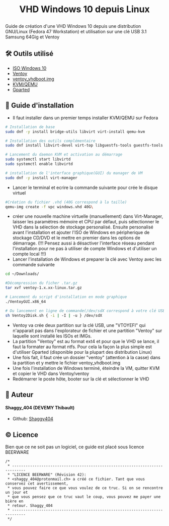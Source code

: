 

# <p align="center">VHD Windows 10 depuis Linux
</p>
  Guide de création d'une VHD Windows 10 depuis une distribution GNU/Linux (Fedora 47 Workstation) et utilisation sur une clé USB 3.1 Samsung 64Gig et Ventoy
    

## 🛠️ Outils utilisé
- [ISO Windows 10](https://www.microsoft.com/en-us/software-download/windows10ISO) 
- [Ventoy](https://www.ventoy.net/en/download.html)
- [ventoy_vhdboot.img](https://www.ventoy.net/en/plugin_vhdboot.html)
- [KVM/QEMU](https://www.qemu.org/)
- [Gparted](https://gparted.org/)


## 🧐 Guide d'installation    
- Il faut installer dans un premier temps installer KVM/QEMU sur Fedora
```bash
# Installation de base
sudo dnf -y install bridge-utils libvirt virt-install qemu-kvm

# Installation des outils complémentaire
sudo dnf install libvirt-devel virt-top libguestfs-tools guestfs-tools

# Lancement du daemon KVM et activation au démarrage
sudo systemctl start libvirtd
sudo systemctl enable libvirtd

# installation de l'interface graphique(GUI) du manager de VM
sudo dnf -y install virt-manager
```

- Lancer le terminal et ecrire la commande suivante pour crée le disque virtuel
```bash
#Création du fichier .vhd (40G correspond à la taille)
qemu-img create -f vpc windows.vhd 40G\
```
- créer une nouvelle machine virtuelle (manuellement) dans Virt-Manager, laisser les paramètres mémoire et CPU par défaut, puis sélectionner le VHD dans la sélection de stockage personalisé. Ensuite personalisé avant l'installation et ajouter l'ISO de Windows en péripherique de stockage CD/DVD et le mettre en premier dans les options de démarrage. (!!! Pensez aussi à désactiver l'interface réseau pendant l'installation pour ne pas à utiliser de compte Windows et d'utiliser un compte local !!!)
- Lancer l'installation de Windows et preparer la clé avec Ventoy avec les commande suivante
```bash
cd ~/Downloads/

#Décompression du ficher .tar.gz
tar xvf ventoy-1.x.xx-linux.tar.gz

# Lancement du script d'installation en mode graphique
./VentoyGUI.x86_64

# Ou lancement en ligne de commande(/dev/sdX correspond à votre clé USB)
sh Ventoy2Disk.sh { -i | -I | -u } /dev/sdX
```
- Ventoy va crée deux partition sur la clé USB, une "VTOYEFI" qui n'apparait pas dans l'explorateur de fichier et une partition "Ventoy" sur laquelle sont installé les ISOs et IMGs.
- La partition "Ventoy" est au format ext4 et pour que le VHD se lance, il faut la formater au format ntfs. Pour cela la façon la plus simple est d'utiliser Gparted (disponible pour la plupart des distribution Linux)
- Une fois fait, il faut crée un dossier "ventoy" (attention à la casse) dans la partition et y mettre le fichier ventoy_vhdboot.img
- Une fois l'installation de Windows terminé, éteindre la VM, quitter KVM et copier le VHD dans Ventoy/ventoy
- Redémarrer le poste hôte, booter sur la clé et sélectionner le VHD


## 🙇 Auteur
#### Shaggy_404 (DEVEMY Thibault)
- Github: [Shaggy404](https://github.com/Shaggy404)    
        
        
## ©️ Licence

Bien que ce ne soit pas un logiciel, ce guide est placé sous licence BEERWARE
```
/*
 * ----------------------------------------------------------------------------
 * "LICENCE BEERWARE" (Révision 42):
 * <shaggy_404@protonmail.ch> a créé ce fichier. Tant que vous conservez cet avertissement,
 * vous pouvez faire ce que vous voulez de ce truc. Si on se rencontre un jour et
 * que vous pensez que ce truc vaut le coup, vous pouvez me payer une bière en
 * retour. Shaggy_404
 * ----------------------------------------------------------------------------
 */
 ```

        
        
        



        
        
